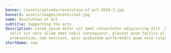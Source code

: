 ```yaml
---
banner: /assets/uploads/revolution-of-art-2018-3.jpg
banner2: assets/images/events/ne2.jpg
name: Revolution of Art
subtitle: Supporting the arts
description: Lorem ipsum dolor sit amet consectetur adipisicing elit. Dicta
  velit sit vero ullam amet nobis consequatur, placeat enim facilis aliquam
  praesentium, nam nesciunt, quis quibusdam perferendis quae esse culpa! Neque.
shortName: roa
---
```


